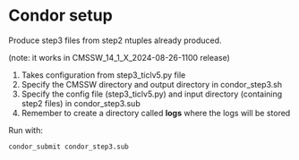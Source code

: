# Condor setup

Produce step3 files from step2 ntuples already produced.

(note: it works in CMSSW_14_1_X_2024-08-26-1100 release)

1.  Takes configuration from step3_ticlv5.py file 
2.  Specify the CMSSW directory and output directory in condor_step3.sh
3.  Specify the config file (step3_ticlv5.py) and input directory (containing step2 files) in condor_step3.sub
4.  Remember to create a directory called **logs** where the logs will be stored

Run with: 

```
condor_submit condor_step3.sub
```

